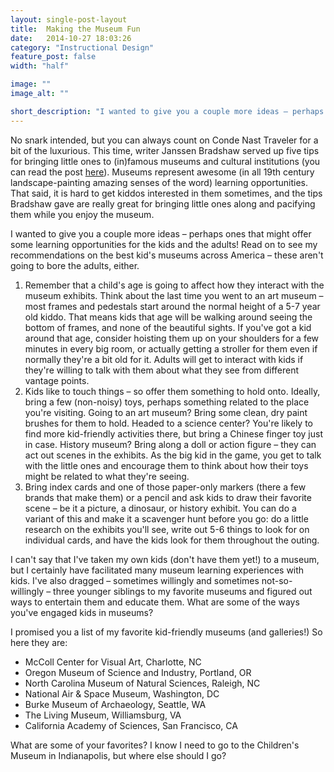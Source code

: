 ```yaml
---
layout: single-post-layout
title:  Making the Museum Fun
date:   2014-10-27 18:03:26
category: "Instructional Design"
feature_post: false
width: "half"

image: ""
image_alt: ""

short_description: "I wanted to give you a couple more ideas – perhaps ones that might offer some learning opportunities for the kids and the adults! Read on to see my recommendations on the best kid's museums across America – these aren't going to bore the adults, either."
---
```


No snark intended, but you can always count on Conde Nast Traveler for a bit of the luxurious. This time, writer Janssen Bradshaw served up five tips for bringing little ones to (in)famous museums and cultural institutions (you can read the post [here](http://www.cntraveler.com/stories/2014-10-03/how-to-make-museums-fun-for-kids?mbid=tumblr)). Museums represent awesome (in all 19th century landscape-painting amazing senses of the word) learning opportunities. That said, it is hard to get kiddos interested in them sometimes, and the tips Bradshaw gave are really great for bringing little ones along and pacifying them while you enjoy the museum.

I wanted to give you a couple more ideas – perhaps ones that might offer some learning opportunities for the kids and the adults! Read on to see my recommendations on the best kid's museums across America – these aren't going to bore the adults, either.

1. Remember that a child's age is going to affect how they interact with the museum exhibits. Think about the last time you went to an art museum – most frames and pedestals start around the normal height of a 5-7 year old kiddo. That means kids that age will be walking around seeing the bottom of frames, and none of the beautiful sights. If you've got a kid around that age, consider hoisting them up on your shoulders for a few minutes in every big room, or actually getting a stroller for them even if normally they're a bit old for it. Adults will get to interact with kids if they're willing to talk with them about what they see from different vantage points.
2. Kids like to touch things – so offer them something to hold onto. Ideally, bring a few (non-noisy) toys, perhaps something related to the place you're visiting. Going to an art museum? Bring some clean, dry paint brushes for them to hold. Headed to a science center? You're likely to find more kid-friendly activities there, but bring a Chinese finger toy just in case. History museum? Bring along a doll or action figure – they can act out scenes in the exhibits. As the big kid in the game, you get to talk with the little ones and encourage them to think about how their toys might be related to what they're seeing.
3. Bring index cards and one of those paper-only markers (there a few brands that make them) or a pencil and ask kids to draw their favorite scene – be it a picture, a dinosaur, or history exhibit. You can do a variant of this and make it a scavenger hunt before you go: do a little research on the exhibits you'll see, write out 5-6 things to look for on individual cards, and have the kids look for them throughout the outing.

I can't say that I've taken my own kids (don't have them yet!) to a museum, but I certainly have facilitated many museum learning experiences with kids. I've also dragged – sometimes willingly and sometimes not-so-willingly – three younger siblings to my favorite museums and figured out ways to entertain them and educate them. What are some of the ways you've engaged kids in museums?

I promised you a list of my favorite kid-friendly museums (and galleries!) So here they are:

* McColl Center for Visual Art, Charlotte, NC
* Oregon Museum of Science and Industry, Portland, OR
* North Carolina Museum of Natural Sciences, Raleigh, NC
* National Air & Space Museum, Washington, DC
* Burke Museum of Archaeology, Seattle, WA
* The Living Museum, Williamsburg, VA
* California Academy of Sciences, San Francisco, CA

What are some of your favorites? I know I need to go to the Children's Museum in Indianapolis, but where else should I go?

